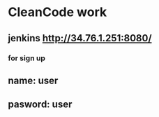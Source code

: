 # CleanCode work
## jenkins  http://34.76.1.251:8080/
### for sign up
## name: user
## pasword: user

